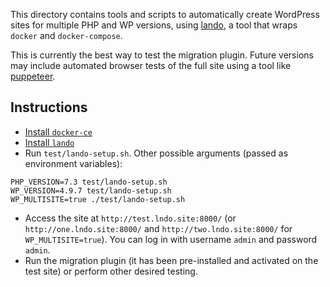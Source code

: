 This directory contains tools and scripts to automatically create WordPress sites for multiple PHP and WP versions, using [lando](https://github.com/lando/lando), a tool that wraps `docker` and `docker-compose`.

This is currently the best way to test the migration plugin.  Future versions may include automated browser tests of the full site using a tool like [puppeteer](https://github.com/GoogleChrome/puppeteer).

## Instructions

- [Install `docker-ce`](https://docs.docker.com/install/linux/docker-ce/debian/#set-up-the-repository)
- [Install `lando`](https://docs.devwithlando.io/installation/installing.html)
- Run `test/lando-setup.sh`.  Other possible arguments (passed as environment variables):

```
PHP_VERSION=7.3 test/lando-setup.sh
WP_VERSION=4.9.7 test/lando-setup.sh
WP_MULTISITE=true ./test/lando-setup.sh
```

- Access the site at `http://test.lndo.site:8000/` (or `http://one.lndo.site:8000/` and `http://two.lndo.site:8000/` for `WP_MULTISITE=true`).  You can log in with username `admin` and password `admin`.
- Run the migration plugin (it has been pre-installed and activated on the test site) or perform other desired testing.
